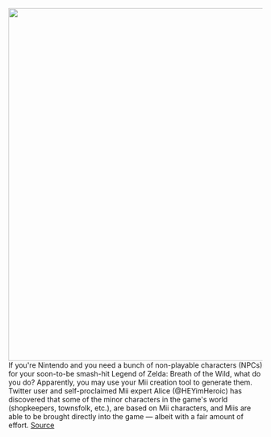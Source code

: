 <img src='https://cdn.vox-cdn.com/thumbor/G-UgjCmM25wge1nig8WjIBObDtg=/679x0:1280x364/1200x800/filters:focal(834x76:1038x280)/cdn.vox-cdn.com/uploads/chorus_image/image/68618003/Eq3DiNmXAAEKRKC.0.jpeg' width='700px' /><br/>
If you're Nintendo and you need a bunch of non-playable characters (NPCs) for your soon-to-be smash-hit Legend of Zelda: Breath of the Wild, what do you do? Apparently, you may use your Mii creation tool to generate them. Twitter user and self-proclaimed Mii expert Alice (@HEYimHeroic) has discovered that some of the minor characters in the game's world (shopkeepers, townsfolk, etc.), are based on Mii characters, and Miis are able to be brought directly into the game — albeit with a fair amount of effort.
<a href='https://www.theverge.com/2021/1/4/22213557/nintendo-breath-of-the-wild-modification-mii-game'> Source <a/>